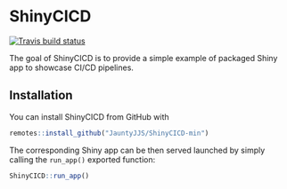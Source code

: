 
# ShinyCICD

<!-- badges: start -->
[![Travis build status](https://travis-ci.com/JauntyJJS/ShinyCICD-min.svg?branch=master)](https://travis-ci.com/JauntyJJS/ShinyCICD-min)
<!-- badges: end -->

The goal of ShinyCICD is to provide a simple example of packaged Shiny app to showcase CI/CD pipelines.

## Installation

You can install ShinyCICD from GitHub with

``` r
remotes::install_github("JauntyJJS/ShinyCICD-min")
```

The corresponding Shiny app can be then served launched by simply calling the `run_app()` exported function:

``` r
ShinyCICD::run_app()
```

